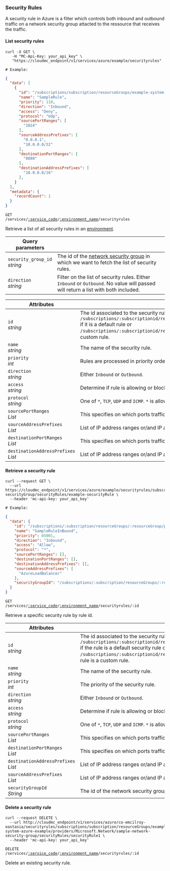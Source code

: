 ### Security Rules

A security rule in Azure is a filter which controls both inbound and outbound traffic on a network security group attacted to the ressource that receives the traffic.

<!-------------------- LIST SECURITY RULES -------------------->

#### List security rules

```shell
curl -X GET \
   -H "MC-Api-Key: your_api_key" \
   "https://cloudmc_endpoint/v1/services/azure/example/securityrules"

# Example:
```
```json
{
  "data": [
    {
      "id": "/subscriptions/subscription/resourceGroups/example-system-azure-example/providers/Microsoft.Network/networksecuritygroups/sample-network-security-group/defaultSecurityRules/SampleRuleInBound",
      "name": "SampleRule",
      "priority": 110,
      "direction": "Inbound",
      "access": "Deny",
      "protocol": "Udp",
      "sourcePortRanges": [
        "1024"
      ],
      "sourceAddressPrefixes": [
        "0.0.0.1",
        "10.0.0.0/32"
      ],
      "destinationPortRanges": [
        "8080"
      ],
      "destinationAddressPrefixes": [
        "10.0.0.0/16"
      ],
    }
  ],
  "metadata": {
    "recordCount": 1
  }
}
```

<code>GET /services/<a href="#administration-service-connections">:service_code</a>/<a href="#administration-environments">:environment_name</a>/securityrules</code>

Retrieve a list of all security rules in an [environment](#administration-environments).

Query parameters | &nbsp;
---------- | -----
`security_group_id`<br/>*string* | The id of the [network security group](#azure-network-security-groups) in which we want to fetch the list of security rules.
`direction`<br/>*string* | Filter on the list of security rules. Either `Inbound` or `Outbound`. No value will passed will return a list with both included.

Attributes | &nbsp;
---------- | -----
`id`<br/>*string* | The id associated to the security rule. This is a canonized id from azure which is the form of `/subscriptions/:subscriptionid/resourceGroups/:resourcegroup/providers/Microsoft.Network/networksecuritygroups/:networkSecurityGroupName/defaultSecurityRules/:securityRuleName` if it is a default rule or `/subscriptions/:subscriptionid/resourceGroups/:resourcegroup/providers/Microsoft.Network/networksecuritygroups/:networkSecurityGroupName/securityRule/:securityRuleName` if it is a custom rule.
`name`<br/>*string* | The name of the security rule.
`priority`<br/> *int* | Rules are processed in priority order; the lower the number, the higher the priority. Values are between 100 and 4096.
`direction`<br/> *string* | Either `Inbound` or `Outbound`.
`access`<br/> *string* | Determine if rule is allowing or blocking trafic. Either `Access` or `Deny`.
`protocol`<br/> *string* | One of `*`, `TCP`, `UDP` and `ICMP`. `*` is allowing any protocol.
`sourcePortRanges`<br/> *List* | This specifies on which ports traffic will be allowed or denied by this rule. If the list is empty then all values are included.
`sourceAddressPrefixes`<br/> *List* | List of IP address ranges or/and IP adresses. If the list is empty then all values are included.
`destinationPortRanges`<br/> *List* | This specifies on which ports traffic will be allowed or denied by this rule. If the list is empty then all values are included.
`destinationAddressPrefixes`<br/> *List* | List of IP address ranges or/and IP adresses. If the list is empty then all values are included.

<!-------------------- GET A SECURITY RULE -------------------->

#### Retrieve a security rule

```shell
curl --request GET \
  --url https://cloudmc_endpoint/v1/services/azure/example/securityrules/subscriptions/:subscription/resourceGroups/:resourceGroup/providers/Microsoft.Network/networkSecurityGroups/:example-securityGroup/securityRules/example-securityRule \
  --header 'mc-api-key: your_api_key'
  
# Example:
```
```json
{
  "data": {
    "id": "/subscriptions/:subscription/resourceGroups/:resourceGroup/providers/Microsoft.Network/networkSecurityGroups/sample-network-security-group/defaultSecurityRules/SampleRuleInBound",
    "name": "SampleRuleInBound",
    "priority": 65001,
    "direction": "Inbound",
    "access": "Allow",
    "protocol": "*",
    "sourcePortRanges": [],
    "destinationPortRanges": [],
    "destinationAddressPrefixes": [],
    "sourceAddressPrefixes": [
      "AzureLoadBalancer"
    ],
    "securityGroupId": "/subscriptions/:subscription/resourceGroups/:resourceGroup/providers/Microsoft.Network/networkSecurityGroups/sample-network-security-group"
  }
}
```
  <code>GET /services/<a href="#administration-service-connections">:service_code</a>/<a href="#administration-environments">:environment_name</a>/securityrules/:id</code>

Retrieve a specific security rule by rule id.

Attributes | &nbsp;
---------- | -----
`id`<br/>*string* | The id associated to the security rule. This is a canonized id from azure which is the form of `/subscriptions/:subscriptionid/resourceGroups/:resourcegroup/providers/Microsoft.Network/networksecuritygroups/:networkSecurityGroupName/defaultSecurityRules/:securityRuleName` if the rule is a default security rule or `/subscriptions/:subscriptionid/resourceGroups/:resourcegroup/providers/Microsoft.Network/networksecuritygroups/:networkSecurityGroupName/securityRules/:securityRuleName` if the rule is a custom rule.
`name`<br/>*string* | The name of the security rule.
`priority`<br/> *int* | The priority of the security rule.
`direction`<br/> *string* | Either `Inbound` or `Outbound`.
`access`<br/> *string* | Determine if rule is allowing or blocking trafic. Either `Access` or `Deny`.
`protocol`<br/> *string* | One of `*`, `TCP`, `UDP` and `ICMP`. `*` is allowing any protocol.
`sourcePortRanges`<br/> *List* | This specifies on which ports traffic will be allowed or denied by this rule. If the list is empty then all values are included.
`destinationPortRanges`<br/> *List* | This specifies on which ports traffic will be allowed or denied by this rule. If the list is empty then all values are included.
`destinationAddressPrefixes`<br/> *List* | List of IP address ranges or/and IP adresses. If the list is empty then all values are included.
`sourceAddressPrefixes`<br/> *List* | List of IP address ranges or/and IP adresses. If the list is empty then all values are included.
`securityGroupId`<br/> *String* | The id of the network security group to which the rule belongs.

<!-------------------- DELETE A SECURITY RULE -------------------->

#### Delete a security rule

```shell
curl --request DELETE \
  --url http://cloudmc_endpoint/v1/services/azure/co-emcilroy-eastasia/securityrules/subscriptions/subscription/resourceGroups/example-system-azure-example/providers/Microsoft.Network/sample-network-security-group/securityRules/securityRule1 \
  --header 'mc-api-key: your_api_key'
 ```

  <code>DELETE /services/<a href="#administration-service-connections">:service_code</a>/<a href="#administration-environments">:environment_name</a>/securityrules/:id</code>

Delete an existing security rule.